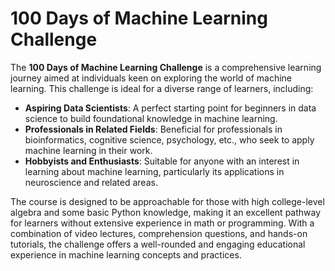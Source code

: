 # 100 Days of Machine Learning Challenge

The **100 Days of Machine Learning Challenge** is a comprehensive learning journey aimed at individuals keen on exploring the world of machine learning. This challenge is ideal for a diverse range of learners, including:

- **Aspiring Data Scientists**: A perfect starting point for beginners in data science to build foundational knowledge in machine learning.
- **Professionals in Related Fields**: Beneficial for professionals in bioinformatics, cognitive science, psychology, etc., who seek to apply machine learning in their work.
- **Hobbyists and Enthusiasts**: Suitable for anyone with an interest in learning about machine learning, particularly its applications in neuroscience and related areas.

The course is designed to be approachable for those with high college-level algebra and some basic Python knowledge, making it an excellent pathway for learners without extensive experience in math or programming. With a combination of video lectures, comprehension questions, and hands-on tutorials, the challenge offers a well-rounded and engaging educational experience in machine learning concepts and practices.
